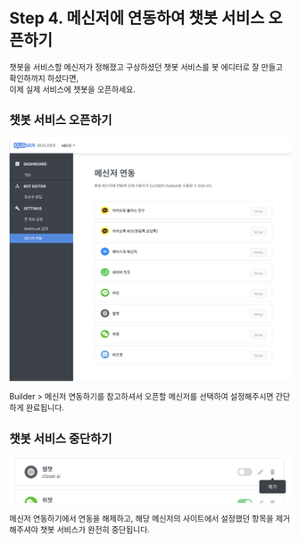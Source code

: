 # Step 4. 메신저에 연동하여 챗봇 서비스 오픈하기

챗봇을 서비스할 메신저가 정해졌고 구상하셨던 챗봇 서비스를 봇 에디터로 잘 만들고 확인하까지 하셨다면,  
이제 실제 서비스에 챗봇을 오픈하세요.

## 챗봇 서비스 오픈하기

![](../../.gitbook/assets/guide_%20%2813%29.png)

Builder &gt; 메신저 연동하기를 참고하셔서 오픈할 메신저를 선택하여 설정해주시면 간단하게 완료됩니다.

## 챗봇 서비스 중단하기

![](../../.gitbook/assets/guide_%20%289%29.png)

메신저 연동하기에서 연동을 해제하고, 해당 메신저의 사이트에서 설정했던 항목을 제거해주셔야 챗봇 서비스가 완전히 중단됩니다.

